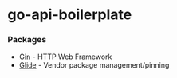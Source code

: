 # go-api-boilerplate

### Packages
  - [Gin](https://github.com/gin-gonic/gin) - HTTP Web Framework
  - [Glide](https://github.com/Masterminds/glide) - Vendor package management/pinning
